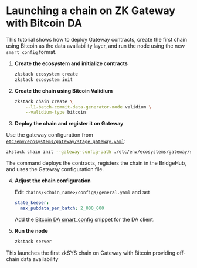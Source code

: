 # Launching a chain on ZK Gateway with Bitcoin DA

This tutorial shows how to deploy Gateway contracts, create the first chain using Bitcoin as the data availability layer, and run the node using the new `smart_config` format.

1. **Create the ecosystem and initialize contracts**

   ```bash
   zkstack ecosystem create
   zkstack ecosystem init
   ```

2. **Create the chain using Bitcoin Validium**

   ```bash
   zkstack chain create \
       --l1-batch-commit-data-generator-mode validium \
       --validium-type bitcoin
   ```

3. **Deploy the chain and register it on Gateway**

  Use the gateway configuration from [`etc/env/ecosystems/gateway/stage_gateway.yaml`](../../etc/env/ecosystems/gateway/stage_gateway.yaml):

   ```bash
   zkstack chain init --gateway-config-path ./etc/env/ecosystems/gateway/stage_gateway.yaml
   ```

   The command deploys the contracts, registers the chain in the BridgeHub, and uses the Gateway configuration file.

4. **Adjust the chain configuration**

   Edit `chains/<chain_name>/configs/general.yaml` and set

   ```yaml
   state_keeper:
     max_pubdata_per_batch: 2_000_000
   ```

   Add the [Bitcoin DA smart_config](./bitcoin-da-client.md#smart_config-example) snippet for the DA client.

5. **Run the node**

   ```bash
   zkstack server
   ```

This launches the first zkSYS chain on Gateway with Bitcoin providing off-chain data availability
